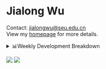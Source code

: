 #  Jialong Wu

Contact: jialongwu@seu.edu.cn<br>
View my [homepage](https://callanwu.github.io/) for more details.

<details><summary>📊Weekly Development Breakdown</summary>

<!--START_SECTION:waka-->

```txt
From: 27 July 2024 - To: 03 August 2024

Total Time: 14 hrs 24 mins

Python       8 hrs 13 mins   ██████████████▒░░░░░░░░░░   57.04 %
Bash         2 hrs 26 mins   ████▒░░░░░░░░░░░░░░░░░░░░   16.93 %
Other        1 hr 28 mins    ██▓░░░░░░░░░░░░░░░░░░░░░░   10.26 %
JSON         1 hr 27 mins    ██▓░░░░░░░░░░░░░░░░░░░░░░   10.09 %
Text         48 mins         █▒░░░░░░░░░░░░░░░░░░░░░░░   05.65 %
```

<!--END_SECTION:waka-->

[![wakatime](https://wakatime.com/badge/user/c6720b29-9431-4a60-bc9d-e1fb2b6bd65f.svg)](https://wakatime.com/@c6720b29-9431-4a60-bc9d-e1fb2b6bd65f)
</details>

[![](https://img.shields.io/badge/Google%20Scholar-4385FE.svg?&color=d6d6d6&style=flat-square&logo=google-scholar)](https://scholar.google.com/citations?user=6eg2m4YAAAAJ)
![](https://komarev.com/ghpvc/?username=callanwu)
